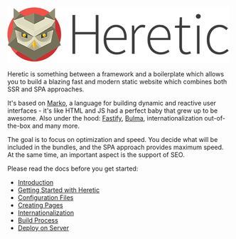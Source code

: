 ![Heretic](src/images/logo.png)

Heretic is something between a framework and a boilerplate which allows you to build a blazing fast and modern static website which combines both SSR and SPA approaches. 

It's based on [Marko](https://markojs.com/), a language for building dynamic and reactive user interfaces - it's like HTML and JS had a perfect baby that grew up to be awesome. Also under the hood: [Fastify](https://www.fastify.io/), [Bulma](https://bulma.io/), internationalization out-of-the-box and many more.

The goal is to focus on optimization and speed. You decide what will be included in the bundles, and the SPA approach provides maximum speed. At the same time, an important aspect is the support of SEO.

Please read the docs before you get started:

* [Introduction](manual/introduction.md)
* [Getting Started with Heretic](manual/gettingStarted.md)
* [Configuration Files](manual/configurationFiles.md)
* [Creating Pages](manual/pages.md)
* [Internationalization](manual/internationalization.md)
* [Build Process](manual/build.md)
* [Deploy on Server](manual/deploy.md)